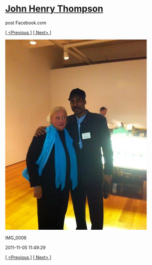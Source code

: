 # [John Henry Thompson](../README.md)
post Facebook.com

[[ <Previous ]](2011-11-05-3.md) [[ Next> ]](2011-11-05-5.md)

[![](../media/2011-11-05/Nari-we-the-people-IMG_0006.jpg)](../README.md)

IMG_0006

2011-11-05 11:49:29

[[ <Previous ]](2011-11-05-3.md) [[ Next> ]](2011-11-05-5.md)